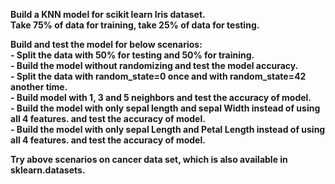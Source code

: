 **Build a KNN model for scikit learn Iris dataset.\
Take 75% of data for training, take 25% of data for testing.**

**Build and test the model for below scenarios:**\
**- Split the data with 50% for testing and 50% for training.**\
**- Build the model without randomizing and test the model accuracy.**\
**- Split the data with random_state=0 once and with random_state=42 another time.**\
**- Build model with 1, 3 and 5 neighbors and test the accuracy of model.**\
**- Build the model with only sepal length and sepal Width instead of using all 4 features. and test the accuracy of model.**\
**- Build the model with only sepal Length and Petal Length instead of using all 4 features. and test the accuracy of model.**

**Try above scenarios on cancer data set, which is also available in sklearn.datasets.**
